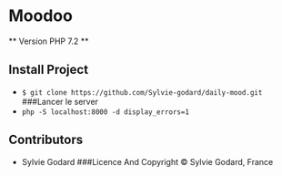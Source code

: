 # Moodoo

** Version PHP 7.2 **
## Install Project
- `$ git clone https://github.com/Sylvie-godard/daily-mood.git`
###Lancer le server
- `php -S localhost:8000 -d display_errors=1`

## Contributors
- Sylvie Godard 
###Licence And Copyright
© Sylvie Godard, France